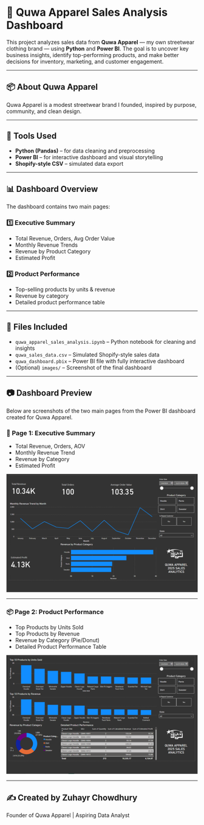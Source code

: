 # 🧵 Quwa Apparel Sales Analysis Dashboard

This project analyzes sales data from **Quwa Apparel** — my own streetwear clothing brand — using **Python** and **Power BI**. The goal is to uncover key business insights, identify top-performing products, and make better decisions for inventory, marketing, and customer engagement.

---

## 📦 About Quwa Apparel
Quwa Apparel is a modest streetwear brand I founded, inspired by purpose, community, and clean design.

---

## 🧠 Tools Used
- **Python (Pandas)** – for data cleaning and preprocessing
- **Power BI** – for interactive dashboard and visual storytelling
- **Shopify-style CSV** – simulated data export

---

## 📊 Dashboard Overview

The dashboard contains two main pages:

### 1️⃣ Executive Summary
- Total Revenue, Orders, Avg Order Value
- Monthly Revenue Trends
- Revenue by Product Category
- Estimated Profit

### 2️⃣ Product Performance
- Top-selling products by units & revenue
- Revenue by category
- Detailed product performance table

---

## 📁 Files Included
- `quwa_apparel_sales_analysis.ipynb` – Python notebook for cleaning and insights
- `quwa_sales_data.csv` – Simulated Shopify-style sales data
- `quwa_dashboard.pbix` – Power BI file with fully interactive dashboard
- (Optional) `images/` – Screenshot of the final dashboard

---

## 📷 Dashboard Preview

Below are screenshots of the two main pages from the Power BI dashboard created for Quwa Apparel.

### 🧾 Page 1: Executive Summary
- Total Revenue, Orders, AOV
- Monthly Revenue Trend
- Revenue by Category
- Estimated Profit

![Executive Summary](images/quwa_dashboard_page1.png)

---

### 📦 Page 2: Product Performance
- Top Products by Units Sold
- Top Products by Revenue
- Revenue by Category (Pie/Donut)
- Detailed Product Performance Table

![Product Performance](images/quwa_dashboard_page2.png)


---

## ✍️ Created by Zuhayr Chowdhury
Founder of Quwa Apparel | Aspiring Data Analyst
